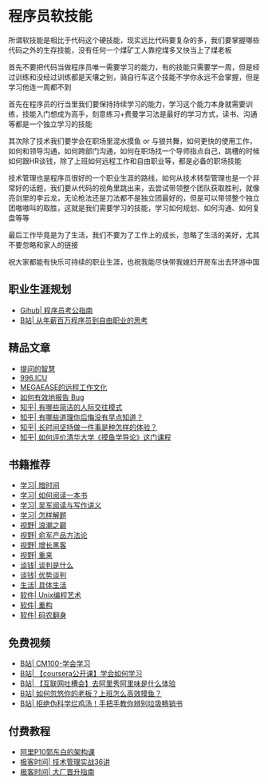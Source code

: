 # 程序员软技能
<!-- ['❌','✅','🔥','⭐'] -->

所谓软技能是相比于代码这个硬技能，现实远比代码要复杂的多，我们要掌握哪些代码之外的生存技能，没有任何一个煤矿工人靠挖煤多又快当上了煤老板

首先不要把代码当做程序员唯一需要学习的能力，有的技能只需要学一周，但是经过训练和没经过训练都是天壤之别，骑自行车这个技能不学你永远不会掌握，但是学习他连一周都不到

首先在程序员的行当里我们要保持持续学习的能力，学习这个能力本身就需要训练，技能入门想成为高手，刻意练习+费曼学习法是最好的学习方式，读书、沟通等都是一个独立学习的技能

其次除了技术我们要学会在职场里混水摸鱼 or 与狼共舞，如何更快的使用工作，如何和领导沟通，如何跨部门沟通，如何在职场找一个导师指点自己，跳槽的时候如何跟HR谈钱，除了上班如何远程工作和自由职业等，都是必备的职场技能

技术管理也是程序员很好的一个职业生涯的路线，如何从技术转型管理也是一个非常好的话题，我们要从代码的视角里跳出来，去尝试带领整个团队获取胜利，就像亮剑里的李云龙，无论枪法还是刀法都不是独立团最好的，但是可以带领整个独立团嗷嗷叫的取胜，这就是我们需要学习的技能，学习如何规划、如何沟通、如何复盘等等

最后工作毕竟是为了生活，我们不要为了工作上的成长，忽略了生活的美好，尤其不要忽略和家人的链接

祝大家都能有快乐可持续的职业生涯，也祝我能尽快带我媳妇开房车出去环游中国

<roadmap :data="[
  {title:'软技能',download:true,x:400,y:20},
  { title:'学习目标', link:'/fe/soft.html',y:250,
    left:[
      ['职场',[
        ['职场导师'],
        ['如何晋升'],
        ['沟通反馈'],
        ['偷懒是美德'],
        ['远程工作'],
      ]],
      ['谈薪'],
      ['职业规划'],
        ['阿里黑话'],
      ['技术管理',[
        ['规划'],
        ['培养'],
      ]],
    ],
    right:[
        ['成长',[0],[
        ['如何学习'],
        ['刻意练习'],
        ['读书'],
        ['快乐驱动'],
      ]],
      ['生活'],
      ['影响力'],
      ['英语'],
      ['T型人才',[
        ['产品经理'],
        ['运营'],
        ['销售'],
      ]],
      ['自由职业']
    ]
  },
  {title:'快乐可持续的职业生涯',w:200,x:-30}
]" />


## 职业生涯规划

* [Gihub| 程序员考公指南](https://github.com/coder2gwy/coder2gwy)
* [B站| 从年薪百万程序员到自由职业的思考](https://www.bilibili.com/video/BV1BP4y1a7WE)


## 精品文章

* [提问的智慧](https://github.com/tvvocold/How-To-Ask-Questions-The-Smart-Way)
* [996.ICU](https://996.icu/#/zh_CN)
* [MEGAEASE的远程工作文化](https://coolshell.cn/articles/20765.html)
* [如何有效地报告 Bug](https://www.chiark.greenend.org.uk/~sgtatham/bugs-cn.html)
* [知乎| 有哪些简洁的人际交往模式](https://www.zhihu.com/question/293390085/answer/784001997)
* [知乎| 有哪些道理你后悔没有早点知道？](https://www.zhihu.com/question/293390085/answer/784001997)
* [知乎| 长时间坚持做一件事是种怎样的体验？](https://www.zhihu.com/question/38455082/answer/297675068)
* [知乎| 如何评价清华大学《摸鱼学导论》这门课程](https://www.zhihu.com/question/448630016/answer/1773404028)
<!-- ## 免费视频 -->
## 书籍推荐

* [学习| 暗时间](https://book.douban.com/subject/6709809/)
* [学习| 如何阅读一本书](https://book.douban.com/subject/1013208/)
* [学习| 吴军阅读与写作讲义](https://book.douban.com/subject/35426741/)
* [学习| 怎样解题](https://book.douban.com/subject/30373956/)
* [视野| 浪潮之巅](https://book.douban.com/subject/33474750/)
* [视野| 俞军产品方法论](https://book.douban.com/subject/34907971/)
* [视野| 增长黑客](https://book.douban.com/subject/27593848/)
* [视野| 重来](https://book.douban.com/subject/5320866/)
* [谈钱| 谈判是什么](https://book.douban.com/subject/1038977/)
* [谈钱| 优势谈判](https://book.douban.com/subject/3002878/)
* [生活| 具体生活](https://book.douban.com/subject/30356082/)
* [软件| Unix编程艺术](https://book.douban.com/subject/5387401/)
* [软件| 重构](https://book.douban.com/subject/4262627/)
* [软件| 码农翻身](https://book.douban.com/subject/30231515/)

## 免费视频

* [B站| CM100-学会学习](https://www.bilibili.com/video/BV1SK4y1Z7eE?spm_id_from=333.999.0.0)
* [B站| 【coursera公开课】学会如何学习](https://www.bilibili.com/video/BV1NW411C7d8)
* [B站| 【互联网吐槽会】去阿里秀阿里味是什么体验](https://www.bilibili.com/video/BV1m64y197iP)
* [B站| 如何忽悠你的老板？上班怎么高效摸鱼？](https://www.bilibili.com/video/BV12V411U7Y7)
* [B站| 拒绝伪科学烂鸡汤！手把手教你辨别垃圾畅销书](https://www.bilibili.com/video/BV1Dv411k7gi)

## 付费教程

* [阿里P10郭东白的架构课](http://gk.link/a/10R9H)
* [极客时间| 技术管理实战36讲](http://gk.link/a/10QeO)
* [极客时间| 大厂晋升指南](http://gk.link/a/10QeN)
